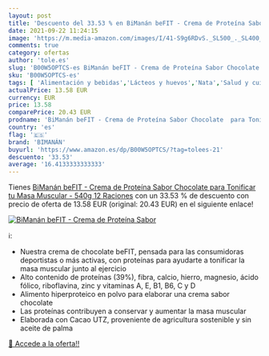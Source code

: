 ```yaml
---
layout: post
title: 'Descuento del 33.53 % en BiManán beFIT - Crema de Proteína Sabor '
date: 2021-09-22 11:24:15
image: 'https://m.media-amazon.com/images/I/41-S9g6RDvS._SL500_._SL400_.jpg'
comments: true
category: ofertas
author: 'tole.es'
slug: 'B00W5OPTCS-es BiManán beFIT - Crema de Proteína Sabor Chocolate para...'
sku: 'B00W5OPTCS-es'
tags: [ 'Alimentación y bebidas','Lácteos y huevos','Nata','Salud y cuidado personal','Vitaminas, minerales y suplementos en medicamentos, remedios y suplementos dietéticos','bimanán','chocolate', ]
actualPrice: 13.58 EUR
currency: EUR
price: 13.58
comparePrice: 20.43 EUR
prodname: 'BiManán beFIT - Crema de Proteína Sabor Chocolate  para Tonificar tu Masa Muscular - 540g  12 Raciones'
country: 'es'
flag: '🇪🇸'
brand: 'BIMANÁN'
buyurl: 'https://www.amazon.es/dp/B00W5OPTCS/?tag=tolees-21'
descuento: '33.53'
average: '16.4133333333333'
---
```


Tienes [BiManán beFIT - Crema de Proteína Sabor Chocolate  para Tonificar tu Masa Muscular - 540g  12 Raciones](https://www.amazon.es/dp/B00W5OPTCS/?tag=tolees-21) con un 33.53 % de descuento con precio de oferta de 13.58 EUR (original: 20.43 EUR) en el siguiente enlace!

[![BiManán beFIT - Crema de Proteína Sabor ](https://m.media-amazon.com/images/I/41-S9g6RDvS._SL500_._SL400_.jpg)](https://www.amazon.es/dp/B00W5OPTCS/?tag=tolees-21)

ℹ️:

- Nuestra crema de chocolate beFIT, pensada para las consumidoras deportistas o más activas, con proteínas para ayudarte a tonificar la masa muscular junto al ejercicio
- Alto contenido de proteínas (39%), fibra, calcio, hierro, magnesio, ácido fólico, riboflavina, zinc y vitaminas A, E, B1, B6, C y D
- Alimento hiperproteico en polvo para elaborar una crema sabor chocolate
- Las proteínas contribuyen a conservar y aumentar la masa muscular
- Elaborada con Cacao UTZ, proveniente de agricultura sostenible y sin aceite de palma

[🛒 Accede a la oferta!!](https://www.amazon.es/dp/B00W5OPTCS/?tag=tolees-21)
